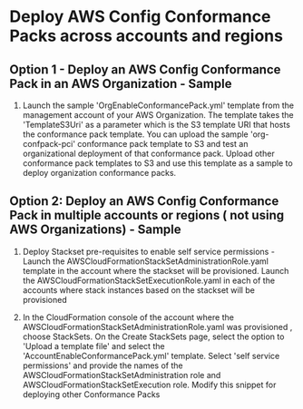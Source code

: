 <p align="center">
</p>

# Deploy AWS Config Conformance Packs across accounts and regions


## Option 1 - Deploy an AWS Config Conformance Pack in an AWS Organization - Sample

1. Launch the sample 'OrgEnableConformancePack.yml' template from the management account of your AWS Organization. The template takes the 'TemplateS3Uri' as a parameter which is the S3 template URI that hosts the conformance pack template. You can upload the sample 'org-confpack-pci'  conformance pack template to S3 and test an organizational deployment of that conformance pack.  Upload other conformance pack templates to S3 and use this template as a sample to deploy organization conformance packs.


## Option 2: Deploy an AWS Config Conformance Pack in multiple accounts or regions ( not using AWS Organizations) - Sample

1. Deploy Stackset pre-requisites to enable self service permissions - Launch the AWSCloudFormationStackSetAdministrationRole.yaml template in the account where the stackset will be provisioned. Launch the AWSCloudFormationStackSetExecutionRole.yaml in each of the accounts where stack instances based on the stackset will be provisioned

2. In the CloudFormation console of the account where the AWSCloudFormationStackSetAdministrationRole.yaml was provisioned , choose StackSets. On the Create StackSets page, select the option to 'Upload a template file' and select the 'AccountEnableConformancePack.yml' template. Select 'self service permissions' and provide the names of the AWSCloudFormationStackSetAdministration role and  AWSCloudFormationStackSetExecution role. Modify this snippet for deploying other Conformance Packs